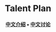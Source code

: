 <h1 align="center">Talent Plan</h1>

<h3 align="center">
  <b><a href="https://tidb.net/talent-plan">中文介绍</a></b>
  •
  <a href="https://asktug.com/c/pe/talent-plan">中文讨论</a>
  </h3>
